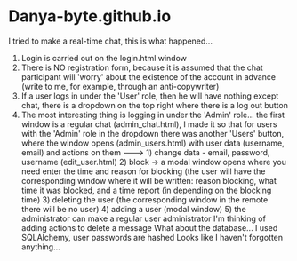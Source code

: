 # Danya-byte.github.io
I tried to make a real-time chat, this is what happened...
1) Login is carried out on the login.html window
2) There is NO registration form, because it is assumed that the chat participant will 'worry' about the existence of the account in advance (write to me, for example, through an anti-copywriter)
3) If a user logs in under the 'User' role, then he will have nothing except chat, there is a dropdown on the top right where there is a log out button
4) The most interesting thing is logging in under the 'Admin' role... the first window is a regular chat (admin_chat.html), I made it so that for users with the 'Admin' role in the dropdown there was another 'Users' button, where the window opens (admin_users.html) with user data (username, email) and actions on them --->
            1) change data - email, password, username (edit_user.html)
            2) block -> a modal window opens where you need 
                enter the time and reason for blocking (the user will have 
               the corresponding window where it will be written: reason 
               blocking, what time it was blocked, and a time report (in 
               depending on the blocking time)
            3) deleting the user (the corresponding window in the remote 
                there will be no user)
            4) adding a user (modal window)
            5) the administrator can make a regular user 
              administrator
            I'm thinking of adding actions to delete a message
What about the database... I used SQLAlchemy, user passwords are hashed
Looks like I haven't forgotten anything...
